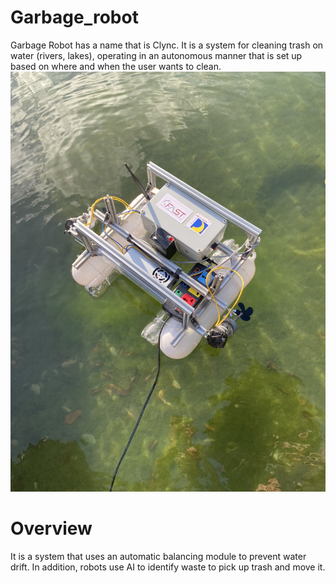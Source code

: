 # Garbage_robot
Garbage Robot has a name that is Clync. It is a system for cleaning trash on water (rivers, lakes), operating in an autonomous manner that is set up based on where and when the user wants to clean.
![Image Product](https://github.com/vinhdevED/Garbage_robot/blob/main/Images/Final%20Product.jpg)
# Overview
It is a system that uses an automatic balancing module to prevent water drift. In addition, robots use AI to identify waste to pick up trash and move it.


